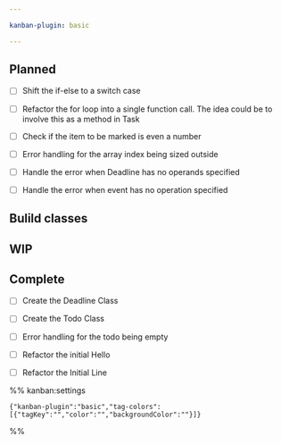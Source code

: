 ```yaml
---

kanban-plugin: basic

---
```


## Planned

- [ ] Shift the if-else to a switch case
- [ ] Refactor the for loop into a single function call. The idea could be to involve this as a method in Task
- [ ] Check if the item to be marked is even a number
- [ ] Error handling for the array index being sized outside
- [ ] Handle the error when Deadline has no operands specified
- [ ] Handle the error when event has no operation specified


## Bulild classes



## WIP



## Complete

- [ ] Create the Deadline Class
- [ ] Create the Todo Class
- [ ] Error handling for the todo being empty
- [ ] Refactor the initial Hello
- [ ] Refactor the Initial Line




%% kanban:settings
```
{"kanban-plugin":"basic","tag-colors":[{"tagKey":"","color":"","backgroundColor":""}]}
```
%%
